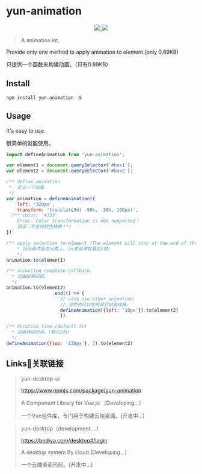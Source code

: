 # yun-animation

<p align="center">
  <a href="https://img.badgesize.io/https:/unpkg.com/yun-animation@0.0.2/packages/main.js?label=gzip%20size%3A%20JS&compression=gzip">
  	<img src="https://img.badgesize.io/https:/unpkg.com/yun-animation@0.0.2/packages/main.js?label=gzip%20size%3A%20JS&compression=gzip"/>
  </a>
  <a href="https://github.com/yun-desktop/yun-animation/blob/main/LICENSE">
    <img src="https://img.shields.io/badge/License-MIT-yellow.svg">
  </a>
</p>

>  A animation kit.

Provide only one method to apply animation to element.(only 0.89KB)

只提供一个函数来构建动画。（只有0.89KB）

## Install

```shell
npm install yun-animation -S
```

## Usage

It's easy to use.

很简单的就能使用。

```javascript
import defineAnimation from 'yun-animation';

var element1 = document.querySelector('#box1');
var element2 = document.querySelector('#box2');

/** define animation
 *	定义一个动画
 */
var animation = defineAnimation({
	left: '320px',
	transform: 'translate3d( -50%, -30%, 100px)',
  /** color: '#333'
  	Error: Color transformation is not supported！ 
  	错误：不支持颜色转换！*/
})

/** apply animation to element.(The element will stay at the end of the frame)
	* 将动画作用在元素上。（元素会停在最后1帧）
	*/
animation.to(element1)

/** animation complete callback.
  * 动画结束回调。
  */
animation.to(element2)
				 .end(() => {
  					// also use other animation.
  					// 当然也可以使用其它动画续接。
  					defineAnimation({left: '10px'}).to(element2)
					})

/** duration time.(default 2s)
  * 动画持续时间。(默认2秒)
  */
defineAnimation({top: '130px'}, 2).to(element2)
```

## Links🔗关联链接

> yun-desktop-ui
>
> https://www.npmjs.com/package/yun-animation
>
> A Component Library for Vue.js.（Developing...）
>
> 一个Vue组件库，专门用于构建云端桌面。(开发中...)

>yun-desktop（development....）
>
>https://bndiya.com/desktop#/login
>
>A desktop system By cloud.(Developing...)
>
>一个云端桌面形同。(开发中...)
